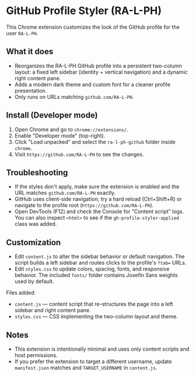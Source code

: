 # GitHub Profile Styler (RA-L-PH)

This Chrome extension customizes the look of the GitHub profile for the user `RA-L-PH`.

## What it does
- Reorganizes the RA-L-PH GitHub profile into a persistent two-column layout: a fixed left sidebar (identity + vertical navigation) and a dynamic right content pane.
- Adds a modern dark theme and custom font for a cleaner profile presentation.
- Only runs on URLs matching `github.com/RA-L-PH`.

## Install (Developer mode)
1. Open Chrome and go to `chrome://extensions/`.
2. Enable "Developer mode" (top-right).
3. Click "Load unpacked" and select the `ra-l-ph-github` folder inside `chrome`.
4. Visit `https://github.com/RA-L-PH` to see the changes.

## Troubleshooting
- If the styles don't apply, make sure the extension is enabled and the URL matches `github.com/RA-L-PH` exactly.
- GitHub uses client-side navigation; try a hard reload (Ctrl+Shift+R) or navigate to the profile root (`https://github.com/RA-L-PH`).
- Open DevTools (F12) and check the Console for "Content script" logs. You can also inspect `<html>` to see if the `gh-profile-styler-applied` class was added.

## Customization
- Edit `content.js` to alter the sidebar behavior or default navigation. The script builds a left sidebar and routes clicks to the profile's `?tab=` URLs.
- Edit `styles.css` to update colors, spacing, fonts, and responsive behavior. The included `fonts/` folder contains Josefin Sans weights used by default.

Files added:
- `content.js` — content script that re-structures the page into a left sidebar and right content pane.
- `styles.css` — CSS implementing the two-column layout and theme.


## Notes
- This extension is intentionally minimal and uses only content scripts and host permissions.
- If you prefer the extension to target a different username, update `manifest.json` matches and `TARGET_USERNAME` in `content.js`.
